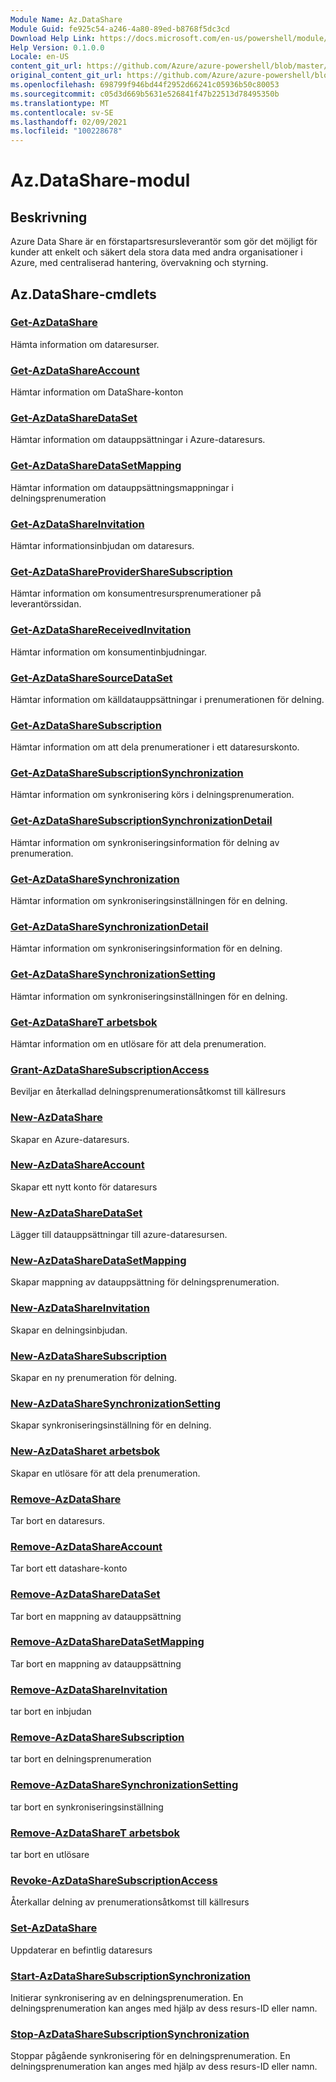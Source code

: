 ```yaml
---
Module Name: Az.DataShare
Module Guid: fe925c54-a246-4a80-89ed-b8768f5dc3cd
Download Help Link: https://docs.microsoft.com/en-us/powershell/module/az.datashare
Help Version: 0.1.0.0
Locale: en-US
content_git_url: https://github.com/Azure/azure-powershell/blob/master/src/DataShare/DataShare/help/Az.DataShare.md
original_content_git_url: https://github.com/Azure/azure-powershell/blob/master/src/DataShare/DataShare/help/Az.DataShare.md
ms.openlocfilehash: 698799f946bd44f2952d66241c05936b50c80053
ms.sourcegitcommit: c05d3d669b5631e526841f47b22513d78495350b
ms.translationtype: MT
ms.contentlocale: sv-SE
ms.lasthandoff: 02/09/2021
ms.locfileid: "100228678"
---
```

# Az.DataShare-modul
## Beskrivning
Azure Data Share är en förstapartsresursleverantör som gör det möjligt för kunder att enkelt och säkert dela stora data med andra organisationer i Azure, med centraliserad hantering, övervakning och styrning.

## Az.DataShare-cmdlets
### [Get-AzDataShare](Get-AzDataShare.md)
Hämta information om dataresurser.

### [Get-AzDataShareAccount](Get-AzDataShareAccount.md)
Hämtar information om DataShare-konton

### [Get-AzDataShareDataSet](Get-AzDataShareDataSet.md)
Hämtar information om datauppsättningar i Azure-dataresurs.

### [Get-AzDataShareDataSetMapping](Get-AzDataShareDataSetMapping.md)
Hämtar information om datauppsättningsmappningar i delningsprenumeration

### [Get-AzDataShareInvitation](Get-AzDataShareInvitation.md)
Hämtar informationsinbjudan om dataresurs.

### [Get-AzDataShareProviderShareSubscription](Get-AzDataShareProviderShareSubscription.md)
Hämtar information om konsumentresursprenumerationer på leverantörssidan.

### [Get-AzDataShareReceivedInvitation](Get-AzDataShareReceivedInvitation.md)
Hämtar information om konsumentinbjudningar.

### [Get-AzDataShareSourceDataSet](Get-AzDataShareSourceDataSet.md)
Hämtar information om källdatauppsättningar i prenumerationen för delning.

### [Get-AzDataShareSubscription](Get-AzDataShareSubscription.md)
Hämtar information om att dela prenumerationer i ett dataresurskonto.

### [Get-AzDataShareSubscriptionSynchronization](Get-AzDataShareSubscriptionSynchronization.md)
Hämtar information om synkronisering körs i delningsprenumeration.

### [Get-AzDataShareSubscriptionSynchronizationDetail](Get-AzDataShareSubscriptionSynchronizationDetail.md)
Hämtar information om synkroniseringsinformation för delning av prenumeration.

### [Get-AzDataShareSynchronization](Get-AzDataShareSynchronization.md)
Hämtar information om synkroniseringsinställningen för en delning.

### [Get-AzDataShareSynchronizationDetail](Get-AzDataShareSynchronizationDetail.md)
Hämtar information om synkroniseringsinformation för en delning.

### [Get-AzDataShareSynchronizationSetting](Get-AzDataShareSynchronizationSetting.md)
Hämtar information om synkroniseringsinställningen för en delning.

### [Get-AzDataShareT arbetsbok](Get-AzDataShareTrigger.md)
Hämtar information om en utlösare för att dela prenumeration.

### [Grant-AzDataShareSubscriptionAccess](Grant-AzDataShareSubscriptionAccess.md)
Beviljar en återkallad delningsprenumerationsåtkomst till källresurs

### [New-AzDataShare](New-AzDataShare.md)
Skapar en Azure-dataresurs.

### [New-AzDataShareAccount](New-AzDataShareAccount.md)
Skapar ett nytt konto för dataresurs

### [New-AzDataShareDataSet](New-AzDataShareDataSet.md)
Lägger till datauppsättningar till azure-dataresursen.

### [New-AzDataShareDataSetMapping](New-AzDataShareDataSetMapping.md)
Skapar mappning av datauppsättning för delningsprenumeration.

### [New-AzDataShareInvitation](New-AzDataShareInvitation.md)
Skapar en delningsinbjudan.

### [New-AzDataShareSubscription](New-AzDataShareSubscription.md)
Skapar en ny prenumeration för delning.

### [New-AzDataShareSynchronizationSetting](New-AzDataShareSynchronizationSetting.md)
Skapar synkroniseringsinställning för en delning.

### [New-AzDataSharet arbetsbok](New-AzDataShareTrigger.md)
Skapar en utlösare för att dela prenumeration.

### [Remove-AzDataShare](Remove-AzDataShare.md)
Tar bort en dataresurs.

### [Remove-AzDataShareAccount](Remove-AzDataShareAccount.md)
Tar bort ett datashare-konto

### [Remove-AzDataShareDataSet](Remove-AzDataShareDataSet.md)
Tar bort en mappning av datauppsättning

### [Remove-AzDataShareDataSetMapping](Remove-AzDataShareDataSetMapping.md)
Tar bort en mappning av datauppsättning

### [Remove-AzDataShareInvitation](Remove-AzDataShareInvitation.md)
tar bort en inbjudan

### [Remove-AzDataShareSubscription](Remove-AzDataShareSubscription.md)
tar bort en delningsprenumeration

### [Remove-AzDataShareSynchronizationSetting](Remove-AzDataShareSynchronizationSetting.md)
tar bort en synkroniseringsinställning

### [Remove-AzDataShareT arbetsbok](Remove-AzDataShareTrigger.md)
tar bort en utlösare

### [Revoke-AzDataShareSubscriptionAccess](Revoke-AzDataShareSubscriptionAccess.md)
Återkallar delning av prenumerationsåtkomst till källresurs

### [Set-AzDataShare](Set-AzDataShare.md)
Uppdaterar en befintlig dataresurs

### [Start-AzDataShareSubscriptionSynchronization](Start-AzDataShareSubscriptionSynchronization.md)
Initierar synkronisering av en delningsprenumeration. En delningsprenumeration kan anges med hjälp av dess resurs-ID eller namn.

### [Stop-AzDataShareSubscriptionSynchronization](Stop-AzDataShareSubscriptionSynchronization.md)
Stoppar pågående synkronisering för en delningsprenumeration. En delningsprenumeration kan anges med hjälp av dess resurs-ID eller namn.

